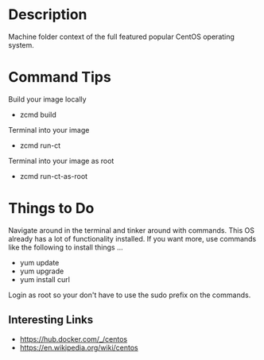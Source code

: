 # Description
Machine folder context of the full featured popular CentOS operating system.

# Command Tips
Build your image locally
* zcmd build

Terminal into your image
* zcmd run-ct

Terminal into your image as root
* zcmd run-ct-as-root

# Things to Do
Navigate around in the terminal and tinker around with commands.  This OS already has a lot of functionality installed.  If you want more, use commands like the following to install things ...

* yum update
* yum upgrade
* yum install curl

Login as root so your don't have to use the sudo prefix on the commands.

Interesting Links
-----------------
* https://hub.docker.com/_/centos
* https://en.wikipedia.org/wiki/centos
